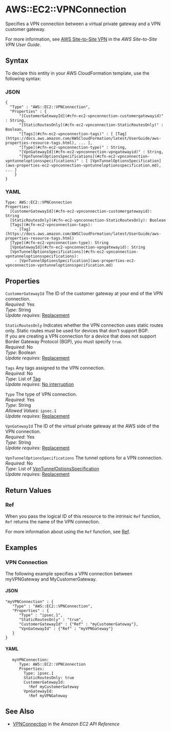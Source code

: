# AWS::EC2::VPNConnection<a name="aws-resource-ec2-vpn-connection"></a>

Specifies a VPN connection between a virtual private gateway and a VPN customer gateway\.

For more information, see [AWS Site\-to\-Site VPN](https://docs.aws.amazon.com/vpn/latest/s2svpn/VPC_VPN.html) in the *AWS Site\-to\-Site VPN User Guide*\.

## Syntax<a name="aws-resource-ec2-vpn-connection-syntax"></a>

To declare this entity in your AWS CloudFormation template, use the following syntax:

### JSON<a name="aws-resource-ec2-vpn-connection-syntax.json"></a>

```
{
  "Type" : "AWS::EC2::VPNConnection",
  "Properties" : {
      "[CustomerGatewayId](#cfn-ec2-vpnconnection-customergatewayid)" : String,
      "[StaticRoutesOnly](#cfn-ec2-vpnconnection-StaticRoutesOnly)" : Boolean,
      "[Tags](#cfn-ec2-vpnconnection-tags)" : [ [Tag](https://docs.aws.amazon.com/AWSCloudFormation/latest/UserGuide/aws-properties-resource-tags.html), ... ],
      "[Type](#cfn-ec2-vpnconnection-type)" : String,
      "[VpnGatewayId](#cfn-ec2-vpnconnection-vpngatewayid)" : String,
      "[VpnTunnelOptionsSpecifications](#cfn-ec2-vpnconnection-vpntunneloptionsspecifications)" : [ [VpnTunnelOptionsSpecification](aws-properties-ec2-vpnconnection-vpntunneloptionsspecification.md), ... ]
    }
}
```

### YAML<a name="aws-resource-ec2-vpn-connection-syntax.yaml"></a>

```
Type: AWS::EC2::VPNConnection
Properties: 
  [CustomerGatewayId](#cfn-ec2-vpnconnection-customergatewayid): String
  [StaticRoutesOnly](#cfn-ec2-vpnconnection-StaticRoutesOnly): Boolean
  [Tags](#cfn-ec2-vpnconnection-tags): 
    - [Tag](https://docs.aws.amazon.com/AWSCloudFormation/latest/UserGuide/aws-properties-resource-tags.html)
  [Type](#cfn-ec2-vpnconnection-type): String
  [VpnGatewayId](#cfn-ec2-vpnconnection-vpngatewayid): String
  [VpnTunnelOptionsSpecifications](#cfn-ec2-vpnconnection-vpntunneloptionsspecifications): 
    - [VpnTunnelOptionsSpecification](aws-properties-ec2-vpnconnection-vpntunneloptionsspecification.md)
```

## Properties<a name="aws-resource-ec2-vpn-connection-properties"></a>

`CustomerGatewayId`  <a name="cfn-ec2-vpnconnection-customergatewayid"></a>
The ID of the customer gateway at your end of the VPN connection\.  
*Required*: Yes  
*Type*: String  
*Update requires*: [Replacement](https://docs.aws.amazon.com/AWSCloudFormation/latest/UserGuide/using-cfn-updating-stacks-update-behaviors.html#update-replacement)

`StaticRoutesOnly`  <a name="cfn-ec2-vpnconnection-StaticRoutesOnly"></a>
Indicates whether the VPN connection uses static routes only\. Static routes must be used for devices that don't support BGP\.  
If you are creating a VPN connection for a device that does not support Border Gateway Protocol \(BGP\), you must specify `true`\.  
*Required*: No  
*Type*: Boolean  
*Update requires*: [Replacement](https://docs.aws.amazon.com/AWSCloudFormation/latest/UserGuide/using-cfn-updating-stacks-update-behaviors.html#update-replacement)

`Tags`  <a name="cfn-ec2-vpnconnection-tags"></a>
Any tags assigned to the VPN connection\.  
*Required*: No  
*Type*: List of [Tag](https://docs.aws.amazon.com/AWSCloudFormation/latest/UserGuide/aws-properties-resource-tags.html)  
*Update requires*: [No interruption](https://docs.aws.amazon.com/AWSCloudFormation/latest/UserGuide/using-cfn-updating-stacks-update-behaviors.html#update-no-interrupt)

`Type`  <a name="cfn-ec2-vpnconnection-type"></a>
The type of VPN connection\.  
*Required*: Yes  
*Type*: String  
*Allowed Values*: `ipsec.1`  
*Update requires*: [Replacement](https://docs.aws.amazon.com/AWSCloudFormation/latest/UserGuide/using-cfn-updating-stacks-update-behaviors.html#update-replacement)

`VpnGatewayId`  <a name="cfn-ec2-vpnconnection-vpngatewayid"></a>
The ID of the virtual private gateway at the AWS side of the VPN connection\.  
*Required*: Yes  
*Type*: String  
*Update requires*: [Replacement](https://docs.aws.amazon.com/AWSCloudFormation/latest/UserGuide/using-cfn-updating-stacks-update-behaviors.html#update-replacement)

`VpnTunnelOptionsSpecifications`  <a name="cfn-ec2-vpnconnection-vpntunneloptionsspecifications"></a>
The tunnel options for a VPN connection\.  
*Required*: No  
*Type*: List of [VpnTunnelOptionsSpecification](aws-properties-ec2-vpnconnection-vpntunneloptionsspecification.md)  
*Update requires*: [Replacement](https://docs.aws.amazon.com/AWSCloudFormation/latest/UserGuide/using-cfn-updating-stacks-update-behaviors.html#update-replacement)

## Return Values<a name="aws-resource-ec2-vpn-connection-return-values"></a>

### Ref<a name="aws-resource-ec2-vpn-connection-return-values-ref"></a>

When you pass the logical ID of this resource to the intrinsic `Ref` function, `Ref` returns the name of the VPN connection\.

For more information about using the `Ref` function, see [Ref](https://docs.aws.amazon.com/AWSCloudFormation/latest/UserGuide/intrinsic-function-reference-ref.html)\.

## Examples<a name="aws-resource-ec2-vpn-connection--examples"></a>

### VPN Connection<a name="aws-resource-ec2-vpn-connection--examples--VPN_Connection"></a>

The following example specifies a VPN connection between myVPNGateway and MyCustomerGateway\.

#### JSON<a name="aws-resource-ec2-vpn-connection--examples--VPN_Connection--json"></a>

```
"myVPNConnection" : {
   "Type" : "AWS::EC2::VPNConnection",
   "Properties" : {
      "Type" : "ipsec.1",
      "StaticRoutesOnly" : "true",
      "CustomerGatewayId" : {"Ref" : "myCustomerGateway"},
      "VpnGatewayId" : {"Ref" : "myVPNGateway"}
   }
}
```

#### YAML<a name="aws-resource-ec2-vpn-connection--examples--VPN_Connection--yaml"></a>

```
   myVPNConnection: 
      Type: AWS::EC2::VPNConnection
      Properties: 
        Type: ipsec.1
        StaticRoutesOnly: true
        CustomerGatewayId: 
          !Ref myCustomerGateway
        VpnGatewayId: 
          !Ref myVPNGateway
```

## See Also<a name="aws-resource-ec2-vpn-connection--seealso"></a>
+  [VPNConnection](https://docs.aws.amazon.com/AWSEC2/latest/APIReference/API_VPNConnection.html) in the *Amazon EC2 API Reference*